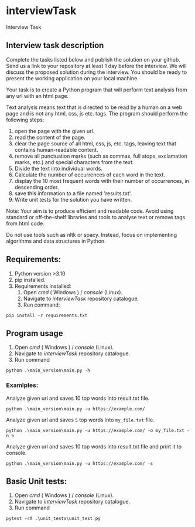# interviewTask
Interview Task

## Interview task description

Complete the tasks listed below and publish the solution on your github. Send us a link to your
repository at least 1 day before the interview. We will discuss the proposed solution during the
interview. You should be ready to present the working application on your local machine.

Your task is to create a Python program that will perform text analysis from any url with an html page.

Text analysis means text that is directed to be read by a human on a web page and is not any html, css, js
etc. tags. The program should perform the following steps:

1. open the page with the given url.
2. read the content of the page.
3. clear the page source of all html, css, js, etc. tags, leaving text that contains human-readable content.
4. remove all punctuation marks (such as commas, full stops, exclamation marks, etc.) and special
characters from the text.
5. Divide the text into individual words.
6. Calculate the number of occurrences of each word in the text.
7. display the 10 most frequent words with their number of occurrences, in descending order.
8. save this information to a file named &#39;results.txt&#39;.
9. Write unit tests for the solution you have written.

Note: Your aim is to produce efficient and readable code. Avoid using standard or off-the-shelf libraries
and tools to analyse text or remove tags from html code.

Do not use tools such as nltk or spacy. Instead, focus on implementing algorithms and data structures in
Python.

## Requirements:
1. Python version >3.10
2. pip installed.
3. Requirements installed:
   1. Open *cmd* ( Windows ) /  *console* (Linux).
   2. Navigate to *interviewTask* repository catalogue.
   3. Run command:
```
pip install -r requirements.txt
```

## Program usage
1. Open *cmd* ( Windows ) /  *console* (Linux).
2. Navigate to *interviewTask* repository catalogue.
3. Run command 
```
python .\main_version\main.py -h
```
### Examlples:
Analyze given url and saves 10 top words into result.txt file.
```
python .\main_version\main.py -u https://example.com/
```
Analyze given url and saves ```5``` top words into ```my_file.txt``` file.
```
python .\main_version\main.py -u https://example.com/ -o my_file.txt -n 5
```
Analyze given url and saves 10 top words into result.txt file and print it to console.
```
python .\main_version\main.py -u https://example.com/ -s
```

## Basic Unit tests:
1. Open *cmd* ( Windows ) /  *console* (Linux).
2. Navigate to *interviewTask* repository catalogue.
3. Run command 
```
pytest -rA .\unit_tests\unit_test.py
```
